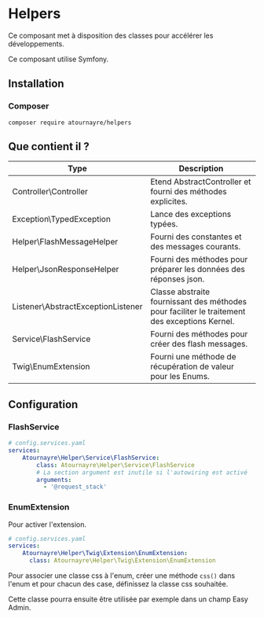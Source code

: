 # Helpers

Ce composant met à disposition des classes pour accélérer les développements.

Ce composant utilise Symfony.

## Installation
### Composer
```shell
composer require atournayre/helpers
```

## Que contient il ?
| Type                               | Description                                                                                   |
|------------------------------------|-----------------------------------------------------------------------------------------------|
| Controller\Controller              | Etend AbstractController et fourni des méthodes explicites.                                   |
| Exception\TypedException           | Lance des exceptions typées.                                                                  |
| Helper\FlashMessageHelper          | Fourni des constantes et des messages courants.                                               |
| Helper\JsonResponseHelper          | Fourni des méthodes pour préparer les données des réponses json.                              |
| Listener\AbstractExceptionListener | Classe abstraite fournissant des méthodes pour faciliter le traitement des exceptions Kernel. |
| Service\FlashService               | Fourni des méthodes pour créer des flash messages.                                            |
| Twig\EnumExtension                 | Fourni une méthode de récupération de valeur pour les Enums.                                  |

## Configuration
### FlashService
```yaml
# config.services.yaml
services:
    Atournayre\Helper\Service\FlashService:
        class: Atournayre\Helper\Service\FlashService
        # La section argument est inutile si l'autowiring est activé 
        arguments:
          - '@request_stack'
```

### EnumExtension
Pour activer l'extension.
```yaml
# config.services.yaml
services:
    Atournayre\Helper\Twig\Extension\EnumExtension:
      class: Atournayre\Helper\Twig\Extension\EnumExtension
```

Pour associer une classe css à l'enum, créer une méthode `css()` dans l'enum et pour chacun des case, définissez la classe css souhaitée.

Cette classe pourra ensuite être utilisée par exemple dans un champ Easy Admin.
